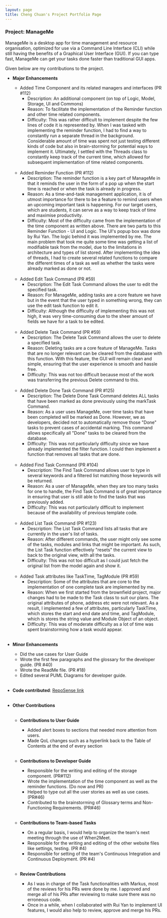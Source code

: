 ```yaml
---
layout: page
title: Cheng Chuan's Project Portfolio Page
---
```


### Project: ManageMe

ManageMe is a desktop app for time management and resource organisation, optimized for use via a Command Line Interface (CLI) while still having the benefits of a Graphical User Interface (GUI).
If you can type fast, ManageMe can get your tasks done faster than traditional GUI apps.

Given below are my contributions to the project.

* **Major Enhancements**
  * Added Time Component and its related managers and interfaces (PR #112)
    * Description: An additional component (on top of Logic, Model, Storage, UI and Commons)
    * Reason: To facilitate the implementation of the Reminder function and other time related components.
    * Difficulty: This was rather difficult to implement despite the few lines of code it is represented by. When I was
      tasked with implementing the reminder function, I had to find a way to constantly run a separate thread in the
      background. Considerable amount of time was spent not just testing different kinds of code but also in
      brain-storming for potential ways to implement it. Ultimately, I settled with the Threads class to constantly keep
      track of the current time, which allowed for subsequent implementation of time related components.
      <br><br>
  * Added Reminder Function (PR #112)
    * Description: The reminder function is a key part of ManageMe in that it reminds the user in the form of a pop up
      when the start time is reached or when the task is already in progress.
    * Reason: As a time-and-task management application, it is of utmost importance for there to be a feature to remind
      users when an upcoming important task is happening. For our target users, which are students, it can serve as a way
      to keep track of time and maximise productivity.
    * Difficulty: Most of the difficulty came from the implementation of the time component as written above. There are
      two parts to this Reminder Function - UI and Logic. The UI's popup box was done by Rui Yan. The logic behind it was
      implemented by me. The main problem that took me quite some time was getting a list of modifiable task from the
      model, due to the limitations in architecture and types of list stored. After implementing the idea of threads,
      I had to create several related functions to compare the different times of a task as well as whether the tasks
      were already marked as done or not.
      <br><br>
  * Added Edit Task Command (PR #59)
    * Description: The Edit Task Command allows the user to edit the specified task.
    * Reason: For ManageMe, adding tasks are a core feature we have but in the event that the user typed in something
      wrong, they can use the edit task function to edit it.
    * Difficulty: Although the difficulty of implementing this was not high, it was very time-consuming due to the sheer
      amount of fields we have for a task to be edited.
      <br><br>
  * Added Delete Task Command (PR #59)
    * Description: The Delete Task Command allows the user to delete a specified task.
    * Reason: Deleting tasks are a core feature of ManageMe. Tasks that are no longer relevant can be cleared from the
      database with this function. With this feature, the GUI will remain clean and simple, ensuring that the user
      experience is smooth and hassle free.
    * Difficulty: This was not too difficult because most of the work was transferring the previous Delete command to
      this.
      <br><br>
  * Added Delete Done Task Command (PR #125)
    * Description: The Delete Done Task Command deletes ALL tasks that have been marked as done previously using the
      markTask Command.
    * Reason: As a user uses ManageMe, over time tasks that have been completed will be marked as Done. However, we
      as developers, decided not to automatically remove those "Done" tasks to prevent cases of accidental marking.
      This command allows specifically all "Done" tasks to be cleared from the database.
    * Difficulty: This was not particularly difficulty since we have already implemented the filter function. I could
      then implement a function that removes all tasks that are done.
      <br><br>
  * Added Find Task Command (PR #104)
    * Description: The Find Task Command allows user to type in several keywords and a filtered list matching those
      keywords will be returned.
    * Reason: As a user of ManageMe, when they are too many tasks for one to handle, the Find Task Command is of great
      importance in ensuring that user is still able to find the tasks that was previously added.
    * Difficulty: This was not particularly difficult to implement because of the availability of previous template
      code.
      <br><br>
  * Added List Task Command (PR #123)
    * Description: The List Task Command lists all tasks that are currently in the user's list of tasks.
    * Reason: After different commands, the user might only see some of the tasks, modules and links that might be
      important. As such, the List Task function effectively "resets" the current view to back to the original view, with
      all the tasks.
    * Difficulty: This was not too difficult as I could just fetch the original list from the model again and show it.
      <br><br>
  * Added Task attributes like TaskTime, TagModule (PR #59)
    * Description: Some of the attributes that are core to the implementation of one complete task are
      implemented by me.
    * Reason: When we first started from the brownfield project, major changes had to be made to the Task class to
      suit our plans. The original attributes of phone, address etc were not relevant. As a result, I implemented a few of
      attributes, particularly TaskTime, which stores the start and end date and time, and TagModule, which is stores
      the string value and Module Object of an object.
    * Difficulty: This was of moderate difficulty as a lot of time was spent brainstorming how a task would appear.
      <br><br>

* **Minor Enhancements**
  * Did the use cases for User Guide
  * Wrote the first few paragraphs and the glossary for the developer guide. (PR #40)
  * Wrote the ReadMe file. (PR #18)
  * Edited several PUML Diagrams for developer guide.
    <br><br>

* **Code contributed**: [RepoSense link](https://nus-cs2103-ay2122s1.github.io/tp-dashboard/?search=zhangchengchuan&sort=totalCommits%20dsc&sortWithin=title&timeframe=commit&mergegroup=&groupSelect=groupByRepos&breakdown=true&checkedFileTypes=docs~functional-code~test-code~other&since=2021-09-17&tabOpen=true&tabType=authorship&tabAuthor=zhangchengchuan&tabRepo=AY2122S1-CS2103T-W11-3%2Ftp%5Bmaster%5D&authorshipIsMergeGroup=false&authorshipFileTypes=docs~functional-code~test-code~other&authorshipIsBinaryFileTypeChecked=false)
  <br><br>

* **Other Contributions**
  <br><br>

  * **Contributions to User Guide**
    * Added alert boxes to sections that needed more attention from users.
    * Made QoL changes such as a hyperlink back to the Table of Contents at the end of every section
      <br><br>

  * **Contributions to Developer Guide**
    * Responsible for the writing and editing of the storage component. (PR#112)
    * Wrote the implementation of the time component as well as the reminder functions. (Do now and PR)
    * Helped to type out all the user stories as well as use cases. (PR#46)
    * Contributed to the brainstorming of Glossary terms and Non-Functioning Requirements. (PR#46)
      <br><br>

  * **Contributions to Team-based Tasks**
    * On a regular basis, I would help to organize the team's next meeting through the use of When2Meet.
    * Responsible for the writing and editing of the other website files like settings, testing. (PR #4)
    * Responsible for setting of the team's Continuous Integration and Continuous Deployment. (PR #4)
      <br><br>

  * **Review Contributions**
    * As I was in charge of the Task functionalities with Markus, most of the reviews for his PRs were done by me.
      I approved and merge all of his PRs after reviewing to make sure there was no erroneous code.
    * Once in a while, when I collaborated with Rui Yan to implement UI features, I would also help to review, approve
      and merge his PRs.
      <br><br>
